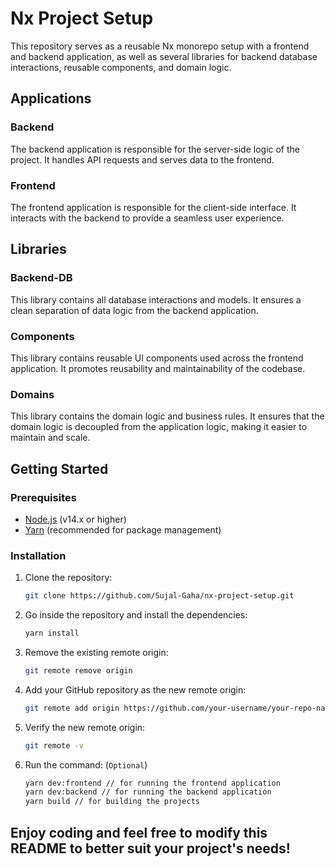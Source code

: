 # Nx Project Setup

This repository serves as a reusable Nx monorepo setup with a frontend and backend application, as well as several libraries for backend database interactions, reusable components, and domain logic.

## Applications

### Backend

The backend application is responsible for the server-side logic of the project. It handles API requests and serves data to the frontend.

### Frontend

The frontend application is responsible for the client-side interface. It interacts with the backend to provide a seamless user experience.

## Libraries

### Backend-DB

This library contains all database interactions and models. It ensures a clean separation of data logic from the backend application.

### Components

This library contains reusable UI components used across the frontend application. It promotes reusability and maintainability of the codebase.

### Domains

This library contains the domain logic and business rules. It ensures that the domain logic is decoupled from the application logic, making it easier to maintain and scale.

## Getting Started

### Prerequisites

- [Node.js](https://nodejs.org/) (v14.x or higher)
- [Yarn](https://yarnpkg.com/) (recommended for package management)

### Installation

1. Clone the repository:
   ```sh
   git clone https://github.com/Sujal-Gaha/nx-project-setup.git
   ```

2. Go inside the repository and install the dependencies:
    ```sh
    yarn install
    ```

3. Remove the existing remote origin:
    ```sh
    git remote remove origin
    ```

4. Add your GitHub repository as the new remote origin:
    ```sh
    git remote add origin https://github.com/your-username/your-repo-name.git
    ```

5. Verify the new remote origin:
    ```sh
    git remote -v
    ```

6. Run the command: (`Optional`)
    ```sh
    yarn dev:frontend // for running the frontend application
    yarn dev:backend // for running the backend application
    yarn build // for building the projects
    ```

## Enjoy coding and feel free to modify this README to better suit your project's needs!
